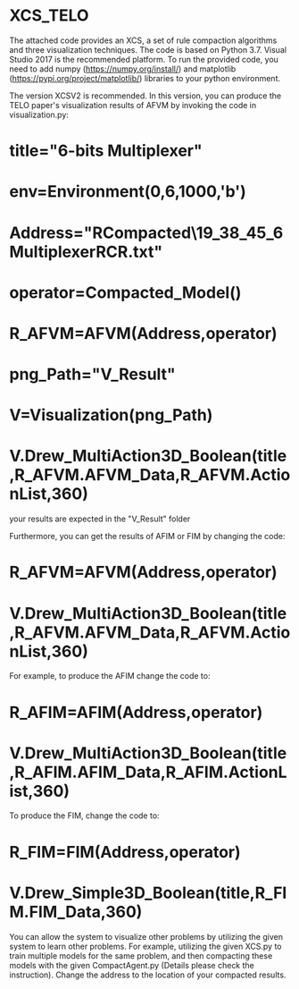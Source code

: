 # XCS_TELO

The attached code provides an XCS, a set of rule compaction algorithms and three visualization techniques. The code is based on Python 3.7. Visual Studio 2017 is the recommended platform. To run the provided code, you need to add numpy (https://numpy.org/install/) and matplotlib (https://pypi.org/project/matplotlib/) libraries to your python environment. 

The version XCSV2 is recommended. In this version, you can produce the TELO paper's visualization results of AFVM by invoking the code in visualization.py:

# title="6-bits Multiplexer"

# env=Environment(0,6,1000,'b')

# Address="RCompacted\\19_38_45_6MultiplexerRCR.txt"

# operator=Compacted_Model()

# R_AFVM=AFVM(Address,operator)

# png_Path="V_Result"

# V=Visualization(png_Path)

# V.Drew_MultiAction3D_Boolean(title,R_AFVM.AFVM_Data,R_AFVM.ActionList,360)

your results are expected in the "V_Result" folder

Furthermore, you can get the results of AFIM or FIM by changing the code:

# R_AFVM=AFVM(Address,operator)

# V.Drew_MultiAction3D_Boolean(title,R_AFVM.AFVM_Data,R_AFVM.ActionList,360)

For example, to produce the AFIM change the code to:

# R_AFIM=AFIM(Address,operator)

# V.Drew_MultiAction3D_Boolean(title,R_AFIM.AFIM_Data,R_AFIM.ActionList,360)

To produce the FIM, change the code to:

# R_FIM=FIM(Address,operator)

# V.Drew_Simple3D_Boolean(title,R_FIM.FIM_Data,360)

You can allow the system to visualize other problems by utilizing the given system to learn other problems. For example, utilizing the given XCS.py to train multiple models for the same problem, and then compacting these models with the given CompactAgent.py (Details please check the instruction). Change the address to the location of your compacted results.
